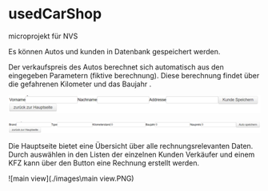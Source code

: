 # usedCarShop
microprojekt für NVS





Es können Autos und kunden in Datenbank gespeichert werden.

Der verkaufspreis des Autos berechnet sich automatisch aus den eingegeben Parametern (fiktive berechnung). Diese berechnung findet über die gefahrenen Kilometer und das Baujahr .

![kundespeichern](./images\kundespeichern.PNG)

![autospeichern](./images\autospeichern.PNG)

Die Hauptseite bietet eine Übersicht über alle rechnungsrelevanten Daten. Durch auswählen in den Listen der einzelnen Kunden Verkäufer und einem KFZ kann über den Button eine Rechnung erstellt werden.

![main view](./images\main view.PNG)